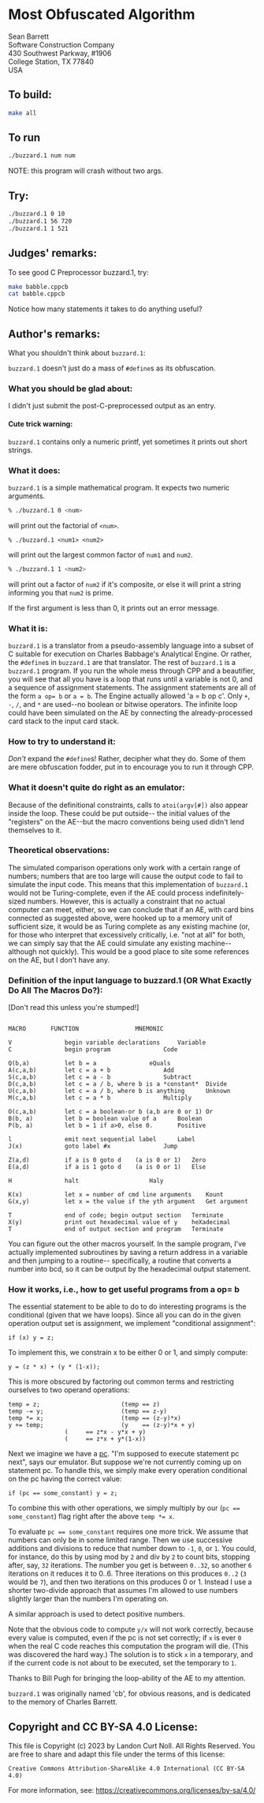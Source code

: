 # Most Obfuscated Algorithm

Sean Barrett  
Software Construction Company  
430 Southwest Parkway, #1906  
College Station, TX 77840  
USA  


## To build:

```sh
make all
```

## To run

```sh
./buzzard.1 num num

```

NOTE: this program will crash without two args.

## Try:

```sh
./buzzard.1 0 10
./buzzard.1 56 720
./buzzard.1 1 521
```

## Judges' remarks:

To see good C Preprocessor buzzard.1, try:

```sh
make babble.cppcb
cat babble.cppcb
```

Notice how many statements it takes to do anything useful?

## Author's remarks:

What you shouldn't think about `buzzard.1`:

`buzzard.1` doesn't just do a mass of `#define`s as its obfuscation.


### What you should be glad about:

I didn't just submit the post-C-preprocessed output as an entry.

#### Cute trick warning:

`buzzard.1` contains only a numeric printf, yet sometimes it prints out
short strings.


### What it does:

`buzzard.1` is a simple mathematical program. It expects two numeric
arguments.

```sh
% ./buzzard.1 0 <num>
```

will print out the factorial of `<num>`.

```
% ./buzzard.1 <num1> <num2>
```

will print out the largest common factor of `num1` and `num2`.

```sh
% ./buzzard.1 1 <num2>
```

will print out a factor of `num2` if it's composite, or else
it will print a string informing you that `num2` is prime.

If the first argument is less than 0, it prints out an
error message.


### What it is:

`buzzard.1` is a translator from a pseudo-assembly language into a subset of C
suitable for execution on Charles Babbage's Analytical Engine.  Or rather, the
`#define`s in `buzzard.1` are that translator.  The rest of `buzzard.1` is a
`buzzard.1` program.  If you run the whole mess through CPP and a beautifier, you
will see that all you have is a loop that runs until a variable is not 0, and a
sequence of assignment statements.  The assignment statements are all of the
form `a op= b` or `a = b`.  The Engine actually allowed 'a = b op c'.  Only `+`,
`-`, `/`, and `*` are used--no boolean or bitwise operators.  The infinite loop
could have been simulated on the AE by connecting the already-processed card
stack to the input card stack.


### How to try to understand it:

*Don't* expand the `#define`s!  Rather, decipher what they do.
Some of them are mere obfuscation fodder, put in to encourage
you to run it through CPP.


### What it doesn't quite do right as an emulator:

Because of the definitional constraints, calls to `atoi(argv[#])` also appear
inside the loop.  These could be put outside-- the initial values of the
"registers" on the AE--but the macro conventions being used didn't lend
themselves to it.


### Theoretical observations:

The simulated comparison operations only work with a certain range of numbers;
numbers that are too large will cause the output code to fail to simulate the
input code.  This means that this implementation of `buzzard.1` would not be
Turing-complete, even if the AE could process indefinitely-sized numbers.
However, this is actually a constraint that no actual computer can meet, either,
so we can conclude that if an AE, with card bins connected as suggested above,
were hooked up to a memory unit of sufficient size, it would be as Turing
complete as any existing machine (or, for those who interpret that excessively
critically, i.e. "not at all" for both, we can simply say that the AE could
simulate any existing machine--although not quickly).  This would be a good
place to site some references on the AE, but I don't have any.


### Definition of the input language to buzzard.1 (OR What Exactly Do All The Macros Do?):

[Don't read this unless you're stumped!]

```

MACRO		FUNCTION				MNEMONIC

V               begin variable declarations		Variable
C               begin program				Code

Q(b,a)          let b = a				eQuals
A(c,a,b)        let c = a + b				Add
S(c,a,b)        let c = a - b				Subtract
D(c,a,b)        let c = a / b, where b is a *constant*  Divide
U(c,a,b)        let c = a / b, where b is anything      Unknown
M(c,a,b)        let c = a * b				Multiply

O(c,a,b)        let c = a boolean-or b (a,b are 0 or 1) Or
B(b, a)         let b = boolean value of a		Boolean
P(b, a)         let b = 1 if a>0, else 0.		Positive

l               emit next sequential label		Label
J(x)            goto label #x				Jump

Z(a,d)          if a is 0 goto d    (a is 0 or 1)	Zero
E(a,d)          if a is 1 goto d    (a is 0 or 1)	Else

H               halt					Haly

K(x)            let x = number of cmd line arguments	Kount
G(x,y)          let x = the value if the yth argument   Get argument

T               end of code; begin output section	Terminate
X(y)            print out hexadecimal value of y	heXadecimal
T               end of output section and program	Terminate
```

You can figure out the other macros yourself.  In the sample program, I've
actually implemented subroutines by saving a return address in a variable and
then jumping to a routine-- specifically, a routine that converts a number into
bcd, so it can be output by the hexadecimal output statement.


### How it works, i.e., how to get useful programs from a op= b

The essential statement to be able to do to do interesting
programs is the conditional (given that we have loops).
Since all you can do in the given operation output set is
assignment, we implement "conditional assignment":

```
if (x) y = z;
```

To implement this, we constrain x to be either 0 or 1, and
simply compute:

```
y = (z * x) + (y * (1-x));
```

This is more obscured by factoring out common terms and restricting
ourselves to two operand operations:

```
temp = z;                       (temp == z)
temp -= y;                      (temp == z-y)
temp *= x;                      (temp == (z-y)*x)
y += temp;                      (y    == (z-y)*x + y)
				(     == z*x - y*x + y)
				(     == z*x + y*(1-x))
```

Next we imagine we have a [pc](https://en.wikipedia.org/wiki/Program_counter).
"I'm supposed to execute statement pc next", says our emulator.  But suppose
we're not currently coming up on statement pc.  To handle this, we simply make
every operation conditional on the pc having the correct value:

```
if (pc == some_constant) y = z;
```

To combine this with other operations, we simply multiply by our
(`pc == some_constant`) flag right after the above `temp *= x`.

To evaluate `pc == some_constant` requires one more trick.  We assume that
numbers can only be in some limited range.  Then we use successive additions and
divisions to reduce that number down to `-1`, `0`, or `1`.  You could, for
instance, do this by using mod by `2` and div by `2` to count bits, stopping
after, say, `32` iterations.  The number you get is between `0..32`, so another
`6` iterations on it reduces it to 0..6.  Three iterations on this produces
`0..2` (`3` would be `7`), and then two iterations on this produces 0 or 1.
Instead I use a shorter two-divide approach that assumes I'm allowed to use
numbers slightly larger than the numbers I'm operating on.

A similar approach is used to detect positive numbers.

Note that the obvious code to compute `y/x` will not work correctly,
because every value is computed, even if the pc is not set correctly;
if `x` is ever `0` when the real C code reaches this computation the
program will die.  (This was discovered the hard way.)  The solution
is to stick `x` in a temporary, and if the current code is not about
to be executed, set the temporary to `1`.

Thanks to Bill Pugh for bringing the loop-ability of the AE to
my attention.

`buzzard.1` was originally named 'cb', for obvious reasons, and is
dedicated to the memory of Charles Barrett.

## Copyright and CC BY-SA 4.0 License:

This file is Copyright (c) 2023 by Landon Curt Noll.  All Rights Reserved.
You are free to share and adapt this file under the terms of this license:

    Creative Commons Attribution-ShareAlike 4.0 International (CC BY-SA 4.0)

For more information, see: https://creativecommons.org/licenses/by-sa/4.0/
